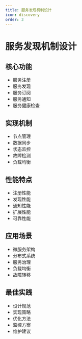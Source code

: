 ```yaml
---
title: 服务发现机制设计
icon: discovery
order: 3
---
```


# 服务发现机制设计

## 核心功能
- 服务注册
- 服务发现
- 服务订阅
- 服务通知
- 服务健康检查

## 实现机制
- 节点管理
- 数据同步
- 状态监控
- 故障检测
- 负载均衡

## 性能特点
- 注册性能
- 发现性能
- 通知性能
- 扩展性能
- 可靠性能

## 应用场景
- 微服务架构
- 分布式系统
- 服务治理
- 负载均衡
- 故障转移

## 最佳实践
- 设计规范
- 实现策略
- 优化方法
- 监控方案
- 维护建议
